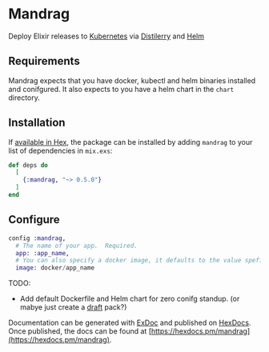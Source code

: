# Mandrag

Deploy Elixir releases to [Kubernetes](https://kubernetes.io/) via [Distilerry](https://github.com/bitwalker/distillery) and [Helm](https://helm.sh/)

## Requirements
Mandrag expects that you have docker, kubectl and helm binaries installed and conifgured.  It also expects to you have a helm chart in the `chart` directory.

## Installation

If [available in Hex](https://hex.pm/docs/publish), the package can be installed
by adding `mandrag` to your list of dependencies in `mix.exs`:

```elixir
def deps do
  [
    {:mandrag, "~> 0.5.0"}
  ]
end
```

## Configure
```elixir
config :mandrag,
  # The name of your app.  Required.
  app: :app_name,
  # You can also specify a docker image, it defaults to the value speficied in :app
  image: docker/app_name
```

TODO:
- Add default Dockerfile and Helm chart for zero conifg standup.  (or mabye just create a [draft](https://draft.sh/) pack?)

Documentation can be generated with [ExDoc](https://github.com/elixir-lang/ex_doc)
and published on [HexDocs](https://hexdocs.pm). Once published, the docs can
be found at [https://hexdocs.pm/mandrag](https://hexdocs.pm/mandrag).
